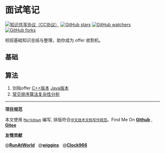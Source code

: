# 面试笔记

[![知识共享协议（CC协议）](https://img.shields.io/badge/License-Creative%20Commons-DC3D24.svg)](https://creativecommons.org/licenses/by-nc-sa/4.0/deed.zh)
[![GitHub stars](https://img.shields.io/github/stars/hbulpf/InterviewNotes.svg?label=Stars)](https://github.com/hbulpf/InterviewNotes)
[![GitHub watchers](https://img.shields.io/github/watchers/hbulpf/InterviewNotes.svg?label=Watchers)](https://github.com/hbulpf/InterviewNotes/watchers)
[![GitHub forks](https://img.shields.io/github/forks/hbulpf/InterviewNotes.svg?label=Forks)](https://github.com/hbulpf/InterviewNotes/fork)


校招基础知识总结与整理，助你成为 offer 收割机。

## 基础

## 算法

1. 剑指offer [C++版本](https://github.com/hbulpf/CodingInterviewChinese2) [Java版本](https://github.com/hbulpf/point-to-offer-edition2)
1. [常见排序算法复杂性分析](https://blog.csdn.net/yushiyi6453/article/details/76407640)


----------------------------------------

**项目规范**

本文使用 [`Markdown`](https://www.markdownguide.org/basic-syntax) 编写, 排版符合[`中文技术文档写作规范`](https://github.com/hbulpf/document-style-guide)。Find Me On [**Github**](https://github.com/hbulpf/InterviewNotes) , [**Gitee**](https://gitee.com/sifangcloud/InterviewNotes)

**友情贡献**

@[**RunAtWorld**](http://www.github.com/RunAtWorld)  &nbsp;  @[**wiggins**](https://github.com/GroundWu)  &nbsp;  @[**Clock966**](http://www.github.com/Clock966) 
